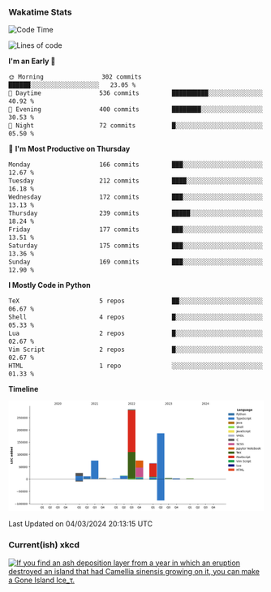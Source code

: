 ### Wakatime Stats
<!--START_SECTION:waka-->
![Code Time](http://img.shields.io/badge/Code%20Time-2%2C373%20hrs%2037%20mins-blue)

![Lines of code](https://img.shields.io/badge/From%20Hello%20World%20I%27ve%20Written-746.4%20thousand%20lines%20of%20code-blue)

**I'm an Early 🐤** 

```text
🌞 Morning                302 commits         ██████░░░░░░░░░░░░░░░░░░░   23.05 % 
🌆 Daytime                536 commits         ██████████░░░░░░░░░░░░░░░   40.92 % 
🌃 Evening                400 commits         ████████░░░░░░░░░░░░░░░░░   30.53 % 
🌙 Night                  72 commits          █░░░░░░░░░░░░░░░░░░░░░░░░   05.50 % 
```
📅 **I'm Most Productive on Thursday** 

```text
Monday                   166 commits         ███░░░░░░░░░░░░░░░░░░░░░░   12.67 % 
Tuesday                  212 commits         ████░░░░░░░░░░░░░░░░░░░░░   16.18 % 
Wednesday                172 commits         ███░░░░░░░░░░░░░░░░░░░░░░   13.13 % 
Thursday                 239 commits         █████░░░░░░░░░░░░░░░░░░░░   18.24 % 
Friday                   177 commits         ███░░░░░░░░░░░░░░░░░░░░░░   13.51 % 
Saturday                 175 commits         ███░░░░░░░░░░░░░░░░░░░░░░   13.36 % 
Sunday                   169 commits         ███░░░░░░░░░░░░░░░░░░░░░░   12.90 % 
```


**I Mostly Code in Python** 

```text
TeX                      5 repos             ██░░░░░░░░░░░░░░░░░░░░░░░   06.67 % 
Shell                    4 repos             █░░░░░░░░░░░░░░░░░░░░░░░░   05.33 % 
Lua                      2 repos             █░░░░░░░░░░░░░░░░░░░░░░░░   02.67 % 
Vim Script               2 repos             █░░░░░░░░░░░░░░░░░░░░░░░░   02.67 % 
HTML                     1 repo              ░░░░░░░░░░░░░░░░░░░░░░░░░   01.33 % 
```



**Timeline**

![Lines of Code chart](https://raw.githubusercontent.com/joshuajeschek/joshuajeschek/main/assets/bar_graph.png)


 Last Updated on 04/03/2024 20:13:15 UTC
<!--END_SECTION:waka-->

### Current(ish) xkcd
<a id="xkcd-a" title="If you find an ash deposition layer from a year in which an eruption destroyed an island that had Camellia sinensis growing on it, you can make a Gone Island Ice_τ." href="https://www.xkcd.com" target="_blank">
        <img align="center" id="xkcd-img" src="https://imgs.xkcd.com/comics/ice_core.png" alt="If you find an ash deposition layer from a year in which an eruption destroyed an island that had Camellia sinensis growing on it, you can make a Gone Island Ice_τ." height=300 />
</a>
